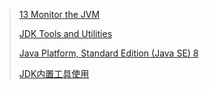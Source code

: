 >[13 Monitor the JVM](http://docs.oracle.com/javase/8/docs/technotes/tools/unix/s9-monitoring-tools.html)
>
>[JDK Tools and Utilities](http://docs.oracle.com/javase/8/docs/technotes/tools/)
>
>[Java Platform, Standard Edition (Java SE) 8](http://docs.oracle.com/javase/8/)
>
>[JDK内置工具使用](http://blog.csdn.net/fenglibing/article/details/6411999)